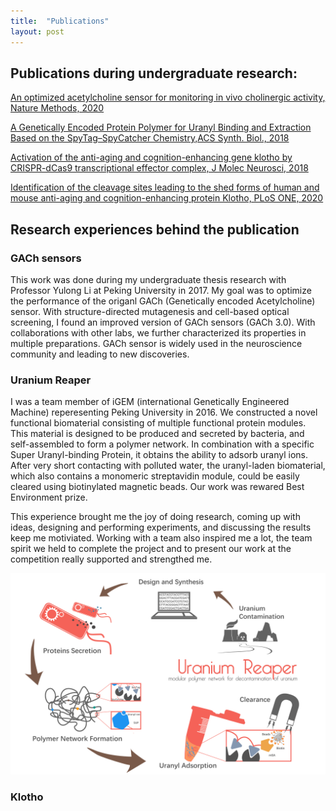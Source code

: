 ```yaml
---
title:  "Publications"
layout: post
---
```


## Publications during undergraduate research:
[An optimized acetylcholine sensor for monitoring in vivo cholinergic activity, Nature Methods, 2020][nature-methods]

[A Genetically Encoded Protein Polymer for Uranyl Binding and Extraction Based on the SpyTag–SpyCatcher Chemistry,ACS Synth. Biol., 2018][iGEM]

[Activation of the anti-aging and cognition-enhancing gene klotho by CRISPR-dCas9 transcriptional effector complex, J Molec Neurosci, 2018][Klotho1]

[Identification of the cleavage sites leading to the shed forms of human and mouse anti-aging and cognition-enhancing protein Klotho, PLoS ONE, 2020][Klotho2]

[nature-methods]: https://www.nature.com/articles/s41592-020-0953-2
[iGEM]: https://pubs.acs.org/doi/abs/10.1021/acssynbio.8b00223
[Klotho1]: https://link.springer.com/article/10.1007/s12031-017-1011-0
[Klotho2]: https://journals.plos.org/plosone/article?id=10.1371/journal.pone.0226382


## Research experiences behind the publication

### GACh sensors

This work was done during my undergraduate thesis research with Professor Yulong Li at Peking University in 2017. My goal was to optimize the performance of the origanl GACh (Genetically encoded Acetylcholine) sensor. With structure-directed mutagenesis and cell-based optical screening, I found an improved version of GACh sensors (GACh 3.0). With collaborations with other labs, we further characterized its properties in multiple preparations. GACh sensor is widely used in the neuroscience community and leading to new discoveries.   

### Uranium Reaper

I was a team member of iGEM (international Genetically Engineered Machine) reperesenting Peking University in 2016. We constructed a novel functional biomaterial consisting of multiple functional protein modules. This material is designed to be produced and secreted by bacteria, and self-assembled to form a polymer network. In combination with a specific Super Uranyl-binding Protein, it obtains the ability to adsorb uranyl ions. After very short contacting with polluted water, the uranyl-laden biomaterial, which also contains a monomeric streptavidin module, could be easily cleared using biotinylated magnetic beads. Our work was rewared Best Environment prize.

This experience brought me the joy of doing research, coming up with ideas, designing and performing experiments, and discussing the results keep me motiviated. Working with a team also inspired me a lot, the team spirit we held to complete the project and to present our work at the competition really supported and strengthed me.

![Abstract](/assets/igem.png)


### Klotho

